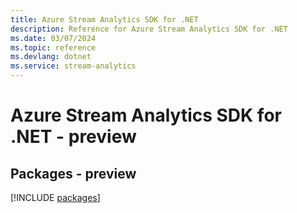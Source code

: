 ```yaml
---
title: Azure Stream Analytics SDK for .NET
description: Reference for Azure Stream Analytics SDK for .NET
ms.date: 03/07/2024
ms.topic: reference
ms.devlang: dotnet
ms.service: stream-analytics
---
```

# Azure Stream Analytics SDK for .NET - preview
## Packages - preview
[!INCLUDE [packages](stream-analytics-index.md)]